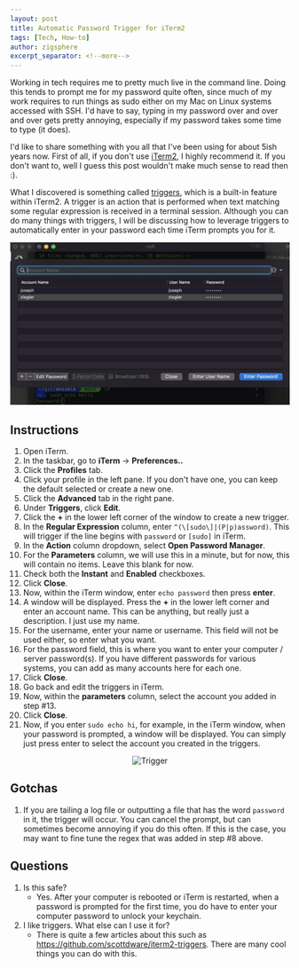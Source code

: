 ```yaml
---
layout: post
title: Automatic Password Trigger for iTerm2
tags: [Tech, How-to]
author: zigsphere
excerpt_separator: <!--more-->
---
```


Working in tech requires me to pretty much live in the command line. Doing this tends to prompt me for my password quite often, since much of my work requires to run things as sudo either on my Mac on Linux systems accessed with SSH. I'd have to say, typing in my password over and over and over gets pretty annoying, especially if my password takes some time to type (it does).

I'd like to share something with you all that I've been using for about 5ish years now. First of all, if you don't use [iTerm2](https://iterm2.com/), I highly recommend it. If you don't want to, well I guess this post wouldn't make much sense to read then :).

What I discovered is something called [triggers](https://iterm2.com/documentation-triggers.html), which is a built-in feature within iTerm2. A trigger is an action that is performed when text matching some regular expression is received in a terminal session. Although you can do many things with triggers, I will be discussing how to leverage triggers to automatically enter in your password each time iTerm prompts you for it.

<center><img src="https://github.com/zigsphere/zigsphere.github.io/blob/main/assets/images/triggers/trigger.png?raw=true" alt="Trigger"></center>

## Instructions

1. Open iTerm.
2. In the taskbar, go to **iTerm** -> **Preferences..**
3. Click the **Profiles** tab.
4. Click your profile in the left pane. If you don't have one, you can keep the default selected or create a new one.
5. Click the **Advanced** tab in the right pane.
6. Under **Triggers**, click **Edit**.
7. Click the **+** in the lower left corner of the window to create a new trigger.
8. In the **Regular Expression** column, enter `^(\[sudo\]|(P|p)assword)`. This will trigger if the line begins with `password` or `[sudo]` in iTerm.
9. In the **Action** column dropdown, select **Open Password Manager**.
10. For the **Parameters** column, we will use this in a minute, but for now, this will contain no items. Leave this blank for now.
11. Check both the **Instant** and **Enabled** checkboxes.
12. Click **Close**.
12. Now, within the iTerm window, enter `echo password` then press **enter**.
13. A window will be displayed. Press the **+** in the lower left corner and enter an account name. This can be anything, but really just a description. I just use my name.
14. For the username, enter your name or username. This field will not be used either, so enter what you want. 
15. For the password field, this is where you want to enter your computer / server password(s). If you have different passwords for various systems, you can add as many accounts here for each one.
16. Click **Close**.
17. Go back and edit the triggers in iTerm.
18. Now, within the **parameters** column, select the account you added in step #13.
19. Click **Close**.
20. Now, if you enter `sudo echo hi`, for example, in the iTerm window, when your password is prompted, a window will be displayed. You can simply just press enter to select the account you created in the triggers.

<center><img src="https://github.com/zigsphere/zigsphere.github.io/blob/main/assets/images/triggers/trigger.gif?raw=true"  alt="Trigger"></center>

## Gotchas
1. If you are tailing a log file or outputting a file that has the word `password` in it, the trigger will occur. You can cancel the prompt, but can sometimes become annoying if you do this often. If this is the case, you may want to fine tune the regex that was added in step #8 above.

## Questions
1. Is this safe?
    - Yes. After your computer is rebooted or iTerm is restarted, when a password is prompted for the first time, you do have to enter your computer password to unlock your keychain.
2. I like triggers. What else can I use it for?
    - There is quite a few articles about this such as https://github.com/scottdware/iterm2-triggers. There are many cool things you can do with this.